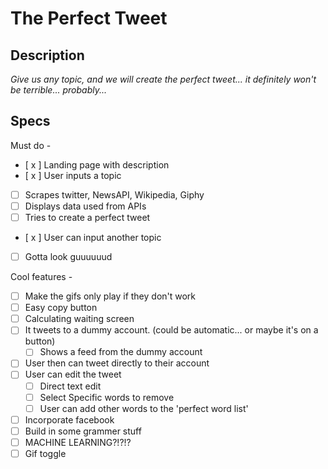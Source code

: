 # The Perfect Tweet
## Description
*Give us any topic, and we will create the perfect tweet... it definitely won't be terrible... probably...*

## Specs
Must do - 
- [ x ] Landing page with description
- [ x ] User inputs a topic
- [ ] Scrapes twitter, NewsAPI, Wikipedia, Giphy
- [ ] Displays data used from APIs
- [ ] Tries to create a perfect tweet
- [ x ] User can input another topic
- [ ] Gotta look guuuuuud

Cool features - 
- [ ] Make the gifs only play if they don't work
- [ ] Easy copy button
- [ ] Calculating waiting screen
- [ ] It tweets to a dummy account. (could be automatic... or maybe it's on a button)
  - [ ] Shows a feed from the dummy account
- [ ] User then can tweet directly to their account
- [ ] User can edit the tweet
  - [ ] Direct text edit
  - [ ] Select Specific words to remove
  - [ ] User can add other words to the 'perfect word list' 
- [ ] Incorporate facebook
- [ ] Build in some grammer stuff
- [ ] MACHINE LEARNING?!?!?
- [ ] Gif toggle